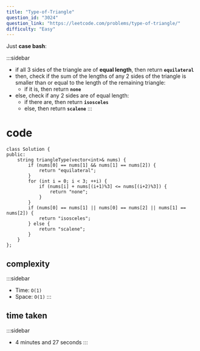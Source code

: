 ```yaml
---
title: "Type-of-Triangle"
question_id: "3024"
question_link: "https://leetcode.com/problems/type-of-triangle/"
difficulty: "Easy"
---
```


Just **case bash**:

:::sidebar
- if all 3 sides of the triangle are of **equal length**, then return **`equilateral`**
- then, check if the sum of the lengths of any 2 sides of the triangle is smaller than or equal to the length of the remaining triangle:
    - if it is, then return **`none`**
- else, check if any 2 sides are of equal length:
    - if there are, then return **`isosceles`**
    - else, then return **`scalene`**
:::

# cod<span>e</span>

```{.cpp}
class Solution {
public:
    string triangleType(vector<int>& nums) {
        if (nums[0] == nums[1] && nums[1] == nums[2]) {
            return "equilateral";
        }
        for (int i = 0; i < 3; ++i) {
            if (nums[i] + nums[(i+1)%3] <= nums[(i+2)%3]) {
                return "none";
            }
        }
        if (nums[0] == nums[1] || nums[0] == nums[2] || nums[1] == nums[2]) {
            return "isosceles";
        } else {
            return "scalene";
        }
    }
};
```

## complexit<span>y</span>

:::sidebar
- Time: `O(1)`
- Space: `O(1)`
:::

## time take<span>n</span>

:::sidebar
- 4 minutes and 27 seconds
:::
